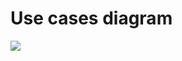 # Use cases diagram

![](https://www.plantuml.com/plantuml/png/VOz1JiD034NtSmelwQ9NG0qH8B6XuWPcnacipdYGxI1Lg7T7eH2rgSBwls__jpD7zR7aaAbpy0hA_U2GM2awLmaOlIeqgR243um7x0cUi70-mbU0Sm3RxJtSlL7FvgI_yUOwRLA2Tk2SfYUupknHIVm_o8nxWGUKGnDZ7V_WSt41jmFAFFYoimcdMQU9pf_iDqAj4leKOwB2iQsZ6crMfESZBE03WHtDgIpebye2c3Dqqo0c-vakS_aMNyqUpV4zims0PHA2sbrUEkzITAwoQ3wJa4vYUpmM4d_LH6hGLRsUSWexaZIM_0q0)
